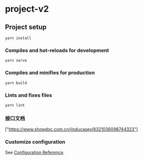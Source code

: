 # project-v2

## Project setup
```
yarn install
```

### Compiles and hot-reloads for development
```
yarn serve
```

### Compiles and minifies for production
```
yarn build
```

### Lints and fixes files
```
yarn lint
```

### 接口文档
["https://www.showdoc.com.cn/jinducasey/8321036098744323"]

### Customize configuration
See [Configuration Reference](https://cli.vuejs.org/config/).
